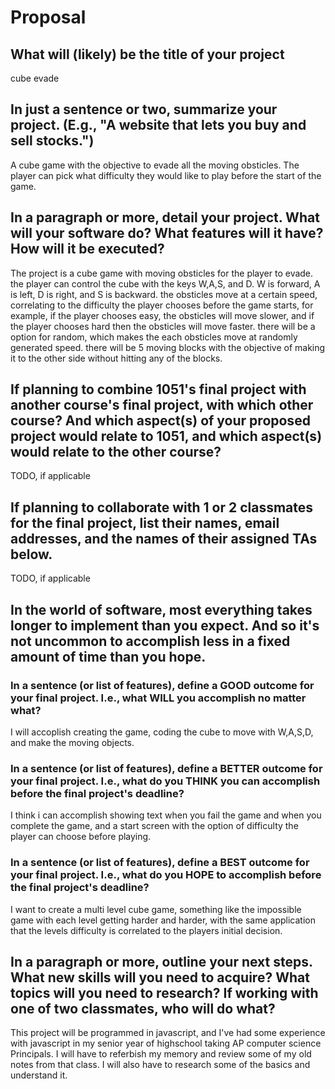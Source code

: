 # Proposal

## What will (likely) be the title of your project
cube evade

## In just a sentence or two, summarize your project. (E.g., "A website that lets you buy and sell stocks.")

A cube game with the objective to evade all the moving obsticles. The player can pick what difficulty they would like to play before the start of the game.

## In a paragraph or more, detail your project. What will your software do? What features will it have? How will it be executed?

The project is a cube game with moving obsticles for the player to evade. the player can control the cube with the keys W,A,S, and D. W is forward, A is left, D is right, and S is backward. the obsticles move at a certain speed, correlating to the difficulty the player chooses before the game starts, for example, if the player chooses easy, the obsticles will move slower, and if the player chooses hard then the obsticles will move faster. there will be a option for random, which makes the each obsticles move at randomly generated speed. there will be 5 moving blocks with the objective of making it to the other side without hitting any of the blocks. 

## If planning to combine 1051's final project with another course's final project, with which other course? And which aspect(s) of your proposed project would relate to 1051, and which aspect(s) would relate to the other course?

TODO, if applicable

## If planning to collaborate with 1 or 2 classmates for the final project, list their names, email addresses, and the names of their assigned TAs below.

TODO, if applicable

## In the world of software, most everything takes longer to implement than you expect. And so it's not uncommon to accomplish less in a fixed amount of time than you hope.

### In a sentence (or list of features), define a GOOD outcome for your final project. I.e., what WILL you accomplish no matter what?

I will accoplish creating the game, coding the cube to move with W,A,S,D, and make the moving objects.

### In a sentence (or list of features), define a BETTER outcome for your final project. I.e., what do you THINK you can accomplish before the final project's deadline?

I think i can accomplish showing text when you fail the game and when you complete the game, and a start screen with the option of difficulty the player can choose before playing. 

### In a sentence (or list of features), define a BEST outcome for your final project. I.e., what do you HOPE to accomplish before the final project's deadline?

I want to create a multi level cube game, something like the impossible game with each level getting harder and harder, with the same application that the levels difficulty is correlated to the players initial decision. 


## In a paragraph or more, outline your next steps. What new skills will you need to acquire? What topics will you need to research? If working with one of two classmates, who will do what?

This project will be programmed in javascript, and I've had some experience with javascript in my senior year of highschool taking AP computer science Principals. I will have to referbish my memory and review some of my old notes from that class. I will also have to research some of the basics and understand it. 
